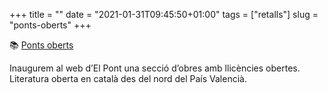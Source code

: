 +++
title = ""
date = "2021-01-31T09:45:50+01:00"
tags = ["retalls"]
slug = "ponts-oberts"
+++

📚 [Ponts oberts](https://www.elpontdeleslletres.cat/ponts-oberts/)

Inaugurem al web d’El Pont una secció d’obres amb llicències obertes. Literatura oberta en català des del nord del País Valencià.